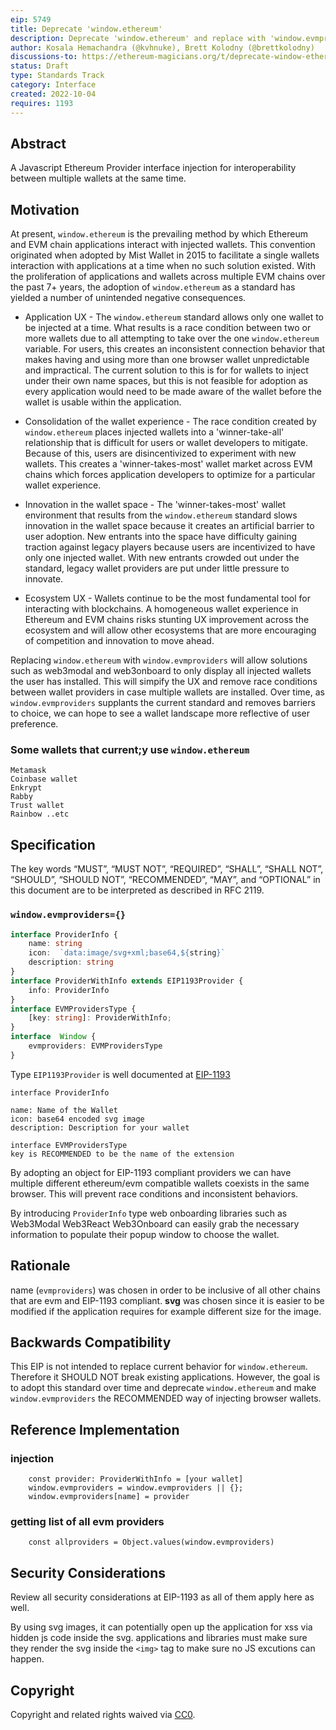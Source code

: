 ```yaml
---
eip: 5749
title: Deprecate 'window.ethereum'
description: Deprecate 'window.ethereum' and replace with 'window.evmproviders' to improve UX and spur innovation in the wallet space
author: Kosala Hemachandra (@kvhnuke), Brett Kolodny (@brettkolodny)
discussions-to: https://ethereum-magicians.org/t/deprecate-window-ethereum-and-replace-with-window-evmproviders/11195
status: Draft
type: Standards Track
category: Interface
created: 2022-10-04
requires: 1193
---
```



## Abstract

A Javascript Ethereum Provider interface injection for interoperability between multiple wallets at the same time.

## Motivation

At present, `window.ethereum` is the prevailing method by which Ethereum and EVM chain applications interact with injected wallets. This convention originated when adopted by Mist Wallet in 2015 to facilitate a single wallets interaction with applications at a time when no such solution existed. With the proliferation of applications and wallets across multiple EVM chains over the past 7+ years, the adoption of `window.ethereum` as a standard has yielded a number of unintended negative consequences.

- Application UX - The `window.ethereum` standard allows only one wallet to be injected at a time. What results is a race condition between two or more wallets due to all attempting to take over the one `window.ethereum` variable. For users, this creates an inconsistent connection behavior that makes having and using more than one browser wallet unpredictable and impractical. The current solution to this is for for wallets to inject under their own name spaces, but this is not feasible for adoption as every application would need to be made aware of the wallet before the wallet is usable within the application.

- Consolidation of the wallet experience - The race condition created by `window.ethereum` places injected wallets into a 'winner-take-all' relationship that is difficult for users or wallet developers to mitigate. Because of this, users are disincentivized to experiment with new wallets. This creates a 'winner-takes-most' wallet market across EVM chains which forces application developers to optimize for a particular wallet experience.

- Innovation in the wallet space - The 'winner-takes-most' wallet environment that results from the `window.ethereum` standard slows innovation in the wallet space because it creates an artificial barrier to user adoption. New entrants into the space have difficulty gaining traction against legacy players because users are incentivized to have only one injected wallet. With new entrants crowded out under the standard, legacy wallet providers are put under little pressure to innovate.

- Ecosystem UX - Wallets continue to be the most fundamental tool for interacting with blockchains. A homogeneous wallet experience in Ethereum and EVM chains risks stunting UX improvement across the ecosystem and will allow other ecosystems that are more encouraging of competition and innovation to move ahead. 


Replacing `window.ethereum` with `window.evmproviders` will allow solutions such as web3modal and web3onboard to only display all injected wallets the user has installed. This will simpify the UX and remove race conditions between wallet providers in case multiple wallets are installed. Over time, as `window.evmproviders` supplants the current standard and removes barriers to choice, we can hope to see a wallet landscape more reflective of user preference.



### Some wallets that current;y use `window.ethereum`
	Metamask
	Coinbase wallet
	Enkrypt
	Rabby
	Trust wallet
	Rainbow ..etc

## Specification
The key words “MUST”, “MUST NOT”, “REQUIRED”, “SHALL”, “SHALL NOT”, “SHOULD”, “SHOULD NOT”, “RECOMMENDED”, “MAY”, and “OPTIONAL” in this document are to be interpreted as described in RFC 2119.

### `window.evmproviders={}`


```typescript
interface ProviderInfo {
	name: string
	icon:  `data:image/svg+xml;base64,${string}`
	description: string
}
interface ProviderWithInfo extends EIP1193Provider {
	info: ProviderInfo
}
interface EVMProvidersType {
	[key: string]: ProviderWithInfo;
}
interface  Window {
	evmproviders: EVMProvidersType
}
```
Type `EIP1193Provider` is well documented at [EIP-1193](./eip-1193.md)

```
interface ProviderInfo

name: Name of the Wallet
icon: base64 encoded svg image
description: Description for your wallet
```

```
interface EVMProvidersType
key is RECOMMENDED to be the name of the extension
```
By adopting an object for EIP-1193 compliant providers we can have multiple different ethereum/evm compatible wallets coexists in the same browser. This will prevent race conditions and inconsistent behaviors.

By introducing `ProviderInfo` type web onboarding libraries such as 
	Web3Modal
	Web3React
	Web3Onboard
can easily grab the necessary information to populate their popup window to choose the wallet. 



## Rationale
name (`evmproviders`)  was chosen in order to be inclusive of all other chains that are evm and EIP-1193 compliant. 
**svg** was chosen since it is easier to be modified if the application requires for example different size for the image. 

## Backwards Compatibility
This EIP is not intended to replace current behavior for `window.ethereum`. Therefore it SHOULD NOT break existing applications. However, the goal is to adopt this standard over time and deprecate `window.ethereum` and make `window.evmproviders` the RECOMMENDED way of injecting browser wallets. 


## Reference Implementation
### injection
```	
	const provider: ProviderWithInfo = [your wallet]
	window.evmproviders = window.evmproviders || {};
	window.evmproviders[name] = provider
```

### getting list of all evm providers
```
	const allproviders = Object.values(window.evmproviders)
```

## Security Considerations

Review all security considerations at EIP-1193 as all of them apply here as well. 

By using svg images, it can potentially open up the application for xss via hidden js code inside the svg. applications and libraries must make sure they render the svg inside the `<img>` tag to make sure no JS excutions can happen. 

## Copyright
Copyright and related rights waived via [CC0](../LICENSE.md).
